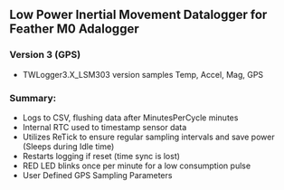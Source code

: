 ## Low Power Inertial Movement Datalogger for Feather M0 Adalogger 
### Version 3 (GPS)
 - TWLogger3.X_LSM303 version samples Temp, Accel, Mag, GPS

### Summary:
 - Logs to CSV, flushing data after MinutesPerCycle minutes
 - Internal RTC used to timestamp sensor data
 - Utilizes ReTick to ensure regular sampling intervals and save power (Sleeps during Idle time)
 - Restarts logging if reset (time sync is lost)
 - RED LED blinks once per minute for a low consumption pulse
 - User Defined GPS Sampling Parameters
